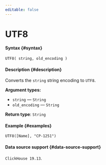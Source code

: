 ```yaml
---
editable: false
---
```


# UTF8



#### Syntax {#syntax}


```
UTF8( string, old_encoding )
```

#### Description {#description}
Converts the `string` string encoding to `UTF8`.

**Argument types:**
- `string` — `String`
- `old_encoding` — `String`


**Return type**: `String`

#### Example {#examples}

```
UTF8([Name], "CP-1251")
```


#### Data source support {#data-source-support}

`ClickHouse 19.13`.
